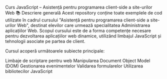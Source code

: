 Curs JavaScript – Asistență pentru programarea client-side a site-urilor Web
📚 Descriere generală
Acest repository conține toate exemplele de cod utilizate în cadrul cursului "Asistență pentru programarea client-side a site-urilor Web", destinat elevilor care urmează specialitatea Administrarea aplicațiilor Web. Scopul cursului este de a forma competențe necesare pentru dezvoltarea aplicațiilor web dinamice, utilizând limbajul JavaScript și tehnologii asociate pe partea de client.

Cursul acoperă următoarele subiecte principale:

Limbaje de scriptare pentru web
Manipularea Document Object Model (DOM)
Gestionarea evenimentelor
Validarea formularelor
Utilizarea bibliotecilor JavaScript